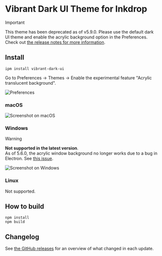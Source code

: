 # Vibrant Dark UI Theme for Inkdrop

> [!IMPORTANT]
> This theme has been deprecated as of v5.9.0. Please use the default dark UI theme and enable the acrylic background option in the Preferences.
> Check out [the release notes for more information](https://forum.inkdrop.app/t/inkdrop-desktop-v5-9-0/5059).


## Install

```
ipm install vibrant-dark-ui
```

Go to Preferences → Themes → Enable the experimental feature "Acrylic translucent background".

![Preferences](https://github.com/inkdropapp/vibrant-dark-ui/blob/master/img/windows-preferences.png?raw=true)

### macOS

![Screenshot on macOS](https://github.com/inkdropapp/vibrant-dark-ui/blob/master/img/screenshot-macos.png?raw=true)

### Windows

> [!WARNING]
> **Not supported in the latest version**.  
> As of 5.6.0, the acrylic window background no longer works due to a bug in Electron. See [this issue](https://forum.inkdrop.app/t/lag-when-resizing-the-window-with-acrylic-background/4011/).

![Screenshot on Windows](https://github.com/inkdropapp/vibrant-dark-ui/blob/master/img/screenshot-windows.png?raw=true)

### Linux

Not supported.

## How to build

```
npm install
npm build
```

## Changelog

See [the GitHub releases](https://github.com/inkdropapp/vibrant-dark-ui/releases) for an overview of what changed in each update.
